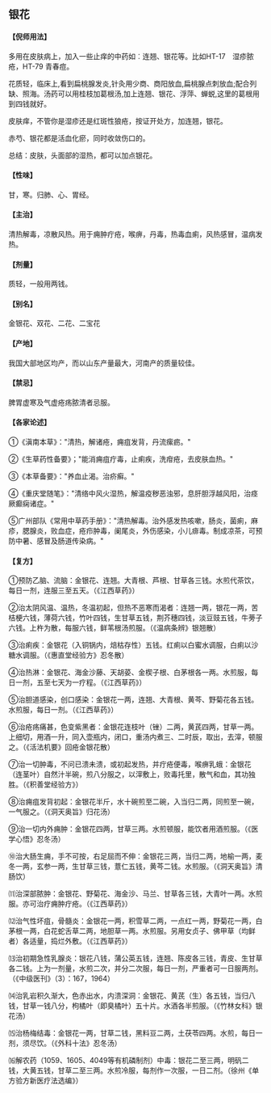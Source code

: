 ## 银花

#### 【倪师用法】

多用在皮肤病上，加入一些止痒的中药如︰连翘、银花等。比如HT-17　湿疹脓疮，HT-79 青春痘。

花质轻，临床上,看到扁桃腺发炎,针灸用少商、商阳放血,扁桃腺点刺放血;配合列缺、照海。汤药可以用桂枝加葛根汤,加上连翘、银花、浮萍、蝉蜕,这里的葛根用到四钱就好。

皮肤痒，不管你是湿疹还是红斑性狼疮，按证开处方，加连翘，银花。

赤芍、银花都是活血化瘀，同时收敛伤口的。

总结：皮肤，头面部的湿热，都可以加点银花。

#### 【性味】

甘，寒。归肺、心、胃经。

#### 【主治】

清热解毒，凉散风热。用于痈肿疔疮，喉痹，丹毒，热毒血痢，风热感冒，温病发热。

#### 【剂量】

质轻，一般用两钱。

#### 【别名】

金银花、双花、二花、二宝花

#### 【产地】

我国大部地区均产，而以山东产量最大，河南产的质量较佳。

#### 【禁忌】

脾胃虚寒及气虚疮疡脓清者忌服。

#### 【各家论述】

①《滇南本草》："清热，解诸疮，痈疽发背，丹流瘰疬。"

②《生草药性备要》；"能消痈疽疔毒，止痢疾，洗疳疮，去皮肤血热。"

③《本草备要》："养血止渴。治疥癣。"

④《重庆堂随笔》："清络中风火湿热，解温疫秽恶浊邪，息肝胆浮越风阳，治痉厥癫痫诸症。"

⑤广州部队《常用中草药手册》："清热解毒。治外感发热咳嗽，肠炎，菌痢，麻疹，腮腺炎，败血症，疮疖肿毒，阑尾炎，外伤感染，小儿痱毒。制成凉茶，可预防中暑、感冒及肠道传染病。"

#### 【复方】

①预防乙脑、流脑：金银花、连翘。大青根、芦根、甘草各三钱。水煎代茶饮，每日一剂，连服三至五天。（《江西草药》）

②治太阴风温、温热，冬温初起，但热不恶寒而渴者：连翘一两，银花一两，苦桔梗六钱，薄荷六钱，竹叶四钱，生甘草五钱，荆芥穗四钱，淡豆豉五钱，牛蒡子六钱。上杵为散，每服六钱，鲜苇根汤煎服。（《温病条辨》银翘散）

③治痢疾：金银花（入铜锅内，焙枯存性）五钱。红痢以白蜜水调服，白痢以沙糖水调服。（《惠直堂经验方》忍冬散）

④治热淋：金银花、海金沙藤、天胡荽、金楔子根、白茅根各一两。水煎服，每日一剂，五至七天为一疗程。（《江西草药》）

⑤治胆道感染，创口感染：金银花一两，连翘、大青根、黄芩、野菊花各五钱。水煎服，每日一剂。（《江西草药》）

⑥治疮疡痛甚，色变紫黑者：金银花连枝叶（锉）二两，黄芪四两，甘草一两。上细切，用酒一升，同入壶瓶内，闭口，重汤内煮三、二时辰，取出，去滓，顿服之。（《活法机要》回疮金银花散）

⑦治一切肿毒，不问已溃未溃，或初起发热，并疔疮便毒，喉痹乳蛾：金银花（连茎叶）自然汁半碗，煎八分服之，以滓敷上，败毒托里，散气和血，其功独胜。（《积善堂经验方》）

⑧治痈疽发背初起：金银花半斤，水十碗煎至二碗，入当归二两，同煎至一碗，一气服之。（《洞天奥旨》归花汤）

⑨治一切内外痈肿：金银花四两，甘草三两。水煎顿服，能饮者用酒煎服。（《医学心悟》忍冬汤）

⑩治大肠生痈，手不可按，右足屈而不伸：金银花三两，当归二两，地榆一两，麦冬一两，玄参一两，生甘草三钱，薏仁五钱，黄芩二钱。水煎服。（《洞天奥旨》清肠饮）

⑾治深部脓肿：金银花、野菊花、海金沙、马兰、甘草各三钱，大青叶一两。水煎服。亦可治疗痈肿疔疮。（《江西草药》）

⑿治气性坏疽，骨髓炎：金银花一两，积雪草二两，一点红一两，野菊花一两，白茅根一两，白花蛇舌草二两，地胆草一两。水煎服。另用女贞子、佛甲草（均鲜者）各适量，捣烂外敷。（《江西草药》）

⒀治初期急性乳腺炎：银花八钱，蒲公英五钱，连翘、陈皮各三钱，青皮、生甘草各二钱。上为一剂量，水煎二次，并分二次服，每日一剂，严重者可一日服两剂。（《中级医刊》（3）：167，1964）

⒁治乳岩积久渐大，色赤出水，内溃深洞：金银花、黄芪（生）各五钱，当归八钱，甘草一钱八分，枸橘叶（即臭橘叶）五十片。水酒各半煎服。（《竹林女科》银花汤）

⒂治杨梅结毒：金银花一两，甘草二钱，黑料豆二两，土茯苓四两。水煎，每日一剂，须尽饮。（《外科十法》忍冬汤）

⒃解农药（1059、1605、4049等有机磷制剂）中毒：银花二至三两，明矾二钱，大黄五钱，甘草二至三两。水煎冷服，每剂作一次服，一日二剂。（徐州《单方验方新医疗法选编》）